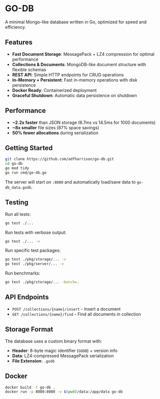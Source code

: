 # GO-DB

A minimal Mongo-like database written in Go, optimized for speed and efficiency.

## Features

- **Fast Document Storage**: MessagePack + LZ4 compression for optimal performance
- **Collections & Documents**: MongoDB-like document structure with flexible schemas
- **REST API**: Simple HTTP endpoints for CRUD operations
- **In-Memory + Persistent**: Fast in-memory operations with disk persistence
- **Docker Ready**: Containerized deployment
- **Graceful Shutdown**: Automatic data persistence on shutdown

## Performance

- **~2.2x faster** than JSON storage (6.7ms vs 14.5ms for 1000 documents)
- **~8x smaller** file sizes (87% space savings)
- **50% fewer allocations** during serialization

## Getting Started

```bash
git clone https://github.com/adfharrison/go-db.git
cd go-db
go mod tidy
go run cmd/go-db.go
```

The server will start on `:8080` and automatically load/save data to `go-db_data.godb`.

## Testing

Run all tests:

```bash
go test ./...
```

Run tests with verbose output:

```bash
go test ./... -v
```

Run specific test packages:

```bash
go test ./pkg/storage/... -v
go test ./pkg/server/... -v
```

Run benchmarks:

```bash
go test ./pkg/storage/... -bench=.
```

## API Endpoints

- `POST /collections/{name}/insert` - Insert a document
- `GET /collections/{name}/find` - Find all documents in collection

## Storage Format

The database uses a custom binary format with:

- **Header**: 8-byte magic identifier (`GODB`) + version info
- **Data**: LZ4-compressed MessagePack serialization
- **File Extension**: `.godb`

## Docker

```bash
docker build -t go-db .
docker run -p 8080:8080 -v $(pwd)/data:/app/data go-db
```
